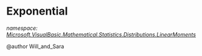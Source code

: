 ﻿# Exponential
_namespace: [Microsoft.VisualBasic.Mathematical.Statistics.Distributions.LinearMoments](./index.md)_

@author Will_and_Sara




